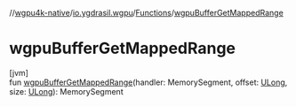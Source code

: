 //[wgpu4k-native](../../../index.md)/[io.ygdrasil.wgpu](../index.md)/[Functions](index.md)/[wgpuBufferGetMappedRange](wgpu-buffer-get-mapped-range.md)

# wgpuBufferGetMappedRange

[jvm]\
fun [wgpuBufferGetMappedRange](wgpu-buffer-get-mapped-range.md)(handler: MemorySegment, offset: [ULong](https://kotlinlang.org/api/core/kotlin-stdlib/kotlin/-u-long/index.html), size: [ULong](https://kotlinlang.org/api/core/kotlin-stdlib/kotlin/-u-long/index.html)): MemorySegment